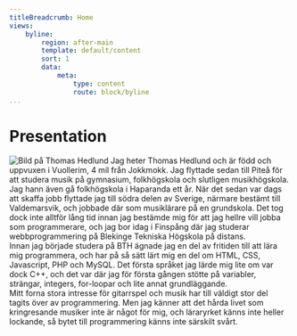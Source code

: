 ```yaml
---
titleBreadcrumb: Home
views:
    byline:
        region: after-main
        template: default/content
        sort: 1
        data:
            meta:
                type: content
                route: block/byline
...
```

Presentation
===============================
<img class="image-me" src="img/thomas.jpg" alt="Bild på Thomas Hedlund">
Jag heter Thomas Hedlund och är född och uppvuxen i Vuollerim,
4 mil från Jokkmokk. Jag flyttade sedan till Piteå för att studera 
musik på gymnasium, folkhögskola och slutligen musikhögskola. 
Jag hann även gå folkhögskola i Haparanda ett år. När det sedan var 
dags att skaffa jobb flyttade jag till södra delen av Sverige, 
närmare bestämt till Valdemarsvik, och jobbade där som musiklärare 
på en grundskola. Det tog dock inte alltför lång tid innan jag bestämde 
mig för att jag hellre vill jobba som programmerare, och jag bor idag i 
Finspång där jag studerar webbprogrammering på Blekinge Tekniska Högskola
på distans.<br>
Innan jag började studera på BTH ägnade jag en del av fritiden till
att lära mig programmera, och har på så sätt lärt mig en del om HTML,
CSS, Javascript, PHP och MySQL. Det första språket jag lärde mig lite om
var dock C++, och det var där jag för första gången stötte på variabler, 
strängar, integers, for-loopar och lite annat grundläggande.<br>
Mitt forna stora intresse för gitarrspel och musik har till väldigt stor del
tagits över av programmering. Men jag känner att det hårda livet som
kringresande musiker inte är något för mig, och läraryrket känns inte heller
lockande, så bytet till programmering känns inte särskilt svårt.
